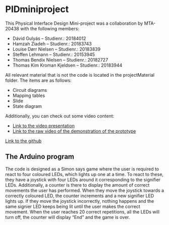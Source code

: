 # PIDminiproject

This Physical Interface Design Mini-project was a collaboration by MTA-20438 with the following members: 
- Dávid Gulyás 				          – Studienr.: 20184012
- Hamzah Ziadeh			            – Studienr.: 20183743
- Louise Dørr Nielsen 			    – Studienr.: 20183839
- Steffen Lehmann			          – Studienr.: 20153945
- Thomas Bendix Nielsen 		    – Studienr.: 20182727
- Thomas Kim Kroman Kjeldsen    – Studienr.: 20183944


All relevant material that is not the code is located in the projectMaterial folder. The items are as follows: 
- Circuit diagrams 
- Mapping tables
- Slide
- State diagram

Additionally, you can check out some video content:
- [Link to the video presentation](https://youtu.be/XCKGmWt0xH0)
- [Link to the raw video of the demonstration of the prototype](https://www.youtube.com/watch?v=KwtzAa93t0E)


[Link to the github](https://github.com/LouiseDoorr/PIDminiproject)

The Arduino program
---------------
The code is designed as a Simon says game where the user is required to react to four coloured LEDs, which lights up one at a time. To react to these, they have a joystick with four LEDs around it corresponding to the signifier LEDs. Additionally, a counter is there to display the amount of correct movements the user has performed. When they move the joystick towards a correctly coloured LED, the counter increments and a new signifier LED lights up. If they move the joystick incorrectly, nothing happens and the same signier LED keeps being lit until the user makes the correct movement.
When the user reaches 20 correct repetitions, all the LEDs will turn off, the counter will display “End” and the game is over.

